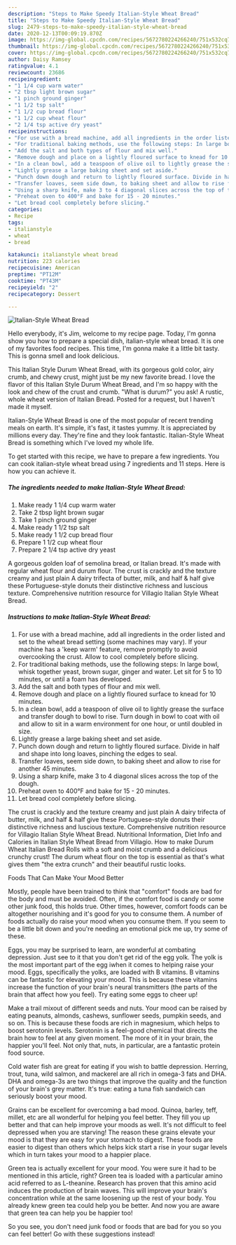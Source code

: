 ```yaml
---
description: "Steps to Make Speedy Italian-Style Wheat Bread"
title: "Steps to Make Speedy Italian-Style Wheat Bread"
slug: 2479-steps-to-make-speedy-italian-style-wheat-bread
date: 2020-12-13T00:09:19.870Z
image: https://img-global.cpcdn.com/recipes/5672780224266240/751x532cq70/italian-style-wheat-bread-recipe-main-photo.jpg
thumbnail: https://img-global.cpcdn.com/recipes/5672780224266240/751x532cq70/italian-style-wheat-bread-recipe-main-photo.jpg
cover: https://img-global.cpcdn.com/recipes/5672780224266240/751x532cq70/italian-style-wheat-bread-recipe-main-photo.jpg
author: Daisy Ramsey
ratingvalue: 4.1
reviewcount: 23686
recipeingredient:
- "1 1/4 cup warm water"
- "2 tbsp light brown sugar"
- "1 pinch ground ginger"
- "1 1/2 tsp salt"
- "1 1/2 cup bread flour"
- "1 1/2 cup wheat flour"
- "2 1/4 tsp active dry yeast"
recipeinstructions:
- "For use with a bread machine, add all ingredients in the order listed and set to the wheat bread setting (some machines may vary). If your machine has a &#39;keep warm&#39; feature, remove promptly to avoid overcooking the crust. Allow to cool completely before slicing."
- "For traditional baking methods, use the following steps: In large bowl, whisk together yeast, brown sugar, ginger and water. Let sit for 5 to 10 minutes, or until a foam has developed."
- "Add the salt and both types of flour and mix well."
- "Remove dough and place on a lightly floured surface to knead for 10 minutes."
- "In a clean bowl, add a teaspoon of olive oil to lightly grease the surface and transfer dough to bowl to rise. Turn dough in bowl to coat with oil and allow to sit in a warm environment for one hour, or until doubled in size."
- "Lightly grease a large baking sheet and set aside."
- "Punch down dough and return to lightly floured surface. Divide in half and shape into long loaves, pinching the edges to seal."
- "Transfer loaves, seem side down, to baking sheet and allow to rise for another 45 minutes."
- "Using a sharp knife, make 3 to 4 diagonal slices across the top of the dough."
- "Preheat oven to 400°F and bake for 15 - 20 minutes."
- "Let bread cool completely before slicing."
categories:
- Recipe
tags:
- italianstyle
- wheat
- bread

katakunci: italianstyle wheat bread 
nutrition: 223 calories
recipecuisine: American
preptime: "PT12M"
cooktime: "PT43M"
recipeyield: "2"
recipecategory: Dessert

---
```



![Italian-Style Wheat Bread](https://img-global.cpcdn.com/recipes/5672780224266240/751x532cq70/italian-style-wheat-bread-recipe-main-photo.jpg)

Hello everybody, it's Jim, welcome to my recipe page. Today, I'm gonna show you how to prepare a special dish, italian-style wheat bread. It is one of my favorites food recipes. This time, I'm gonna make it a little bit tasty. This is gonna smell and look delicious.

This Italian Style Durum Wheat Bread, with its gorgeous gold color, airy crumb, and chewy crust, might just be my new favorite bread. I love the flavor of this Italian Style Durum Wheat Bread, and I&#39;m so happy with the look and chew of the crust and crumb. &#34;What is durum?&#34; you ask! A rustic, whole wheat version of Italian Bread. Posted for a request, but I haven&#39;t made it myself.

Italian-Style Wheat Bread is one of the most popular of recent trending meals on earth. It's simple, it's fast, it tastes yummy. It is appreciated by millions every day. They're fine and they look fantastic. Italian-Style Wheat Bread is something which I've loved my whole life.


To get started with this recipe, we have to prepare a few ingredients. You can cook italian-style wheat bread using 7 ingredients and 11 steps. Here is how you can achieve it.

<!--inarticleads1-->

##### The ingredients needed to make Italian-Style Wheat Bread:

1. Make ready 1 1/4 cup warm water
1. Take 2 tbsp light brown sugar
1. Take 1 pinch ground ginger
1. Make ready 1 1/2 tsp salt
1. Make ready 1 1/2 cup bread flour
1. Prepare 1 1/2 cup wheat flour
1. Prepare 2 1/4 tsp active dry yeast


A gorgeous golden loaf of semolina bread, or Italian bread. It&#39;s made with regular wheat flour and durum flour. The crust is crackly and the texture creamy and just plain A dairy trifecta of butter, milk, and half &amp; half give these Portuguese-style donuts their distinctive richness and luscious texture. Comprehensive nutrition resource for Villagio Italian Style Wheat Bread. 

<!--inarticleads2-->

##### Instructions to make Italian-Style Wheat Bread:

1. For use with a bread machine, add all ingredients in the order listed and set to the wheat bread setting (some machines may vary). If your machine has a &#39;keep warm&#39; feature, remove promptly to avoid overcooking the crust. Allow to cool completely before slicing.
1. For traditional baking methods, use the following steps: In large bowl, whisk together yeast, brown sugar, ginger and water. Let sit for 5 to 10 minutes, or until a foam has developed.
1. Add the salt and both types of flour and mix well.
1. Remove dough and place on a lightly floured surface to knead for 10 minutes.
1. In a clean bowl, add a teaspoon of olive oil to lightly grease the surface and transfer dough to bowl to rise. Turn dough in bowl to coat with oil and allow to sit in a warm environment for one hour, or until doubled in size.
1. Lightly grease a large baking sheet and set aside.
1. Punch down dough and return to lightly floured surface. Divide in half and shape into long loaves, pinching the edges to seal.
1. Transfer loaves, seem side down, to baking sheet and allow to rise for another 45 minutes.
1. Using a sharp knife, make 3 to 4 diagonal slices across the top of the dough.
1. Preheat oven to 400°F and bake for 15 - 20 minutes.
1. Let bread cool completely before slicing.


The crust is crackly and the texture creamy and just plain A dairy trifecta of butter, milk, and half &amp; half give these Portuguese-style donuts their distinctive richness and luscious texture. Comprehensive nutrition resource for Villagio Italian Style Wheat Bread. Nutritional Information, Diet Info and Calories in Italian Style Wheat Bread from Villagio. How to make Durum Wheat Italian Bread Rolls with a soft and moist crumb and a delicious crunchy crust! The durum wheat flour on the top is essential as that&#39;s what gives them &#34;the extra crunch&#34; and their beautiful rustic looks. 

Foods That Can Make Your Mood Better


Mostly, people have been trained to think that "comfort" foods are bad for the body and must be avoided. Often, if the comfort food is candy or some other junk food, this holds true. Other times, however, comfort foods can be altogether nourishing and it's good for you to consume them. A number of foods actually do raise your mood when you consume them. If you seem to be a little bit down and you're needing an emotional pick me up, try some of these.

Eggs, you may be surprised to learn, are wonderful at combating depression. Just see to it that you don't get rid of the egg yolk. The yolk is the most important part of the egg iwhen it comes to helping raise your mood. Eggs, specifically the yolks, are loaded with B vitamins. B vitamins can be fantastic for elevating your mood. This is because these vitamins increase the function of your brain's neural transmitters (the parts of the brain that affect how you feel). Try eating some eggs to cheer up!

Make a trail mixout of different seeds and nuts. Your mood can be raised by eating peanuts, almonds, cashews, sunflower seeds, pumpkin seeds, and so on. This is because these foods are rich in magnesium, which helps to boost serotonin levels. Serotonin is a feel-good chemical that directs the brain how to feel at any given moment. The more of it in your brain, the happier you'll feel. Not only that, nuts, in particular, are a fantastic protein food source.

Cold water fish are great for eating if you wish to battle depression. Herring, trout, tuna, wild salmon, and mackerel are all rich in omega-3 fats and DHA. DHA and omega-3s are two things that improve the quality and the function of your brain's grey matter. It's true: eating a tuna fish sandwich can seriously boost your mood. 

Grains can be excellent for overcoming a bad mood. Quinoa, barley, teff, millet, etc are all wonderful for helping you feel better. They fill you up better and that can help improve your moods as well. It's not difficult to feel depressed when you are starving! The reason these grains elevate your mood is that they are easy for your stomach to digest. These foods are easier to digest than others which helps kick start a rise in your sugar levels which in turn takes your mood to a happier place.

Green tea is actually excellent for your mood. You were sure it had to be mentioned in this article, right? Green tea is loaded with a particular amino acid referred to as L-theanine. Research has proven that this amino acid induces the production of brain waves. This will improve your brain's concentration while at the same loosening up the rest of your body. You already knew green tea could help you be better. And now you are aware that green tea can help you be happier too!

So you see, you don't need junk food or foods that are bad for you so you can feel better! Go  with  these suggestions  instead!

